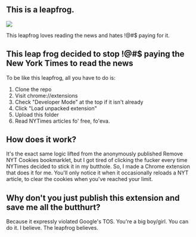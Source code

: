## This is a leapfrog.

![](https://raw.github.com/astanway/nytimes-leapfrog/master/icon128.png)

This leapfrog loves reading the news and hates !@#$ paying for it.

## This leap frog decided to stop !@#$ paying the New York Times to read the news

To be like this leapfrog, all you have to do is:
1. Clone the repo 
2. Visit chrome://extensions
3. Check "Developer Mode" at the top if it isn't already
4. Click "Load unpacked extension"
5. Upload this folder
6. Read NYTimes articles fo' free, fo'eva.

## How does it work?

It's the exact same logic lifted from the anonymously published Remove NYT Cookies bookmarklet, but I got tired of clicking the fucker every time NYTimes decided to stick it in my butthole. So, I made a Chrome extension that does it for me. You'll only notice it when it occasionally reloads a NYT article, to clear the cookies when you've reached your limit.

## Why don't you just publish this extension and save me all the butthurt?

Because it expressly violated Google's TOS. You're a big boy/girl. You can do it. I believe. The leapfrog believes.
